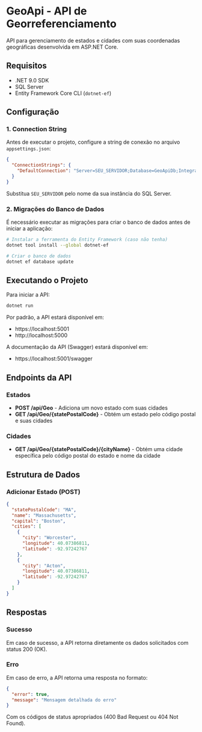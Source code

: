 # GeoApi - API de Georreferenciamento

API para gerenciamento de estados e cidades com suas coordenadas geográficas desenvolvida em ASP.NET Core.

## Requisitos

- .NET 9.0 SDK
- SQL Server
- Entity Framework Core CLI (`dotnet-ef`)

## Configuração

### 1. Connection String

Antes de executar o projeto, configure a string de conexão no arquivo `appsettings.json`:

```json
{
  "ConnectionStrings": {
    "DefaultConnection": "Server=SEU_SERVIDOR;Database=GeoApiDb;Integrated Security=SSPI;Trusted_Connection=True;TrustServerCertificate=True;MultipleActiveResultSets=true"
  }
}
```

Substitua `SEU_SERVIDOR` pelo nome da sua instância do SQL Server.

### 2. Migrações do Banco de Dados

É necessário executar as migrações para criar o banco de dados antes de iniciar a aplicação:

```bash
# Instalar a ferramenta do Entity Framework (caso não tenha)
dotnet tool install --global dotnet-ef

# Criar o banco de dados
dotnet ef database update
```

## Executando o Projeto

Para iniciar a API:

```bash
dotnet run
```

Por padrão, a API estará disponível em:
- https://localhost:5001
- http://localhost:5000

A documentação da API (Swagger) estará disponível em:
- https://localhost:5001/swagger

## Endpoints da API

### Estados

- **POST /api/Geo** - Adiciona um novo estado com suas cidades
- **GET /api/Geo/{statePostalCode}** - Obtém um estado pelo código postal e suas cidades

### Cidades

- **GET /api/Geo/{statePostalCode}/{cityName}** - Obtém uma cidade específica pelo código postal do estado e nome da cidade

## Estrutura de Dados

### Adicionar Estado (POST)

```json
{
  "statePostalCode": "MA",
  "name": "Massachusetts",
  "capital": "Boston",
  "cities": [
    {
      "city": "Worcester",
      "longitude": 40.07386811,
      "latitude": -92.97242767
    },
    {
      "city": "Acton",
      "longitude": 40.07386811,
      "latitude": -92.97242767
    }
  ]
}
```

## Respostas

### Sucesso
Em caso de sucesso, a API retorna diretamente os dados solicitados com status 200 (OK).

### Erro
Em caso de erro, a API retorna uma resposta no formato:

```json
{
  "error": true,
  "message": "Mensagem detalhada do erro"
}
```

Com os códigos de status apropriados (400 Bad Request ou 404 Not Found). 